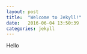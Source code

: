 ```yaml
---
layout: post
title:  "Welcome to Jekyll!"
date:   2016-06-04 13:50:39
categories: jekyll
---
```

Hello